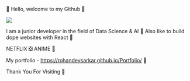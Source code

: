👋 Hello, welcome to my Github 🦊

![]([https://github.com/RohanDeySarkar/RohanDeySarkar/blob/main/projects%20gif.gif?raw=true](https://github.com/RohanDeySarkar/RohanDeySarkar/blob/main/projects.gif?raw=true))

I am a junior developer in the field of Data Science & AI 🎯
Also like to build dope websites with React 🌈

NETFLIX ❎ ANIME 💜

My portfolio - https://rohandeysarkar.github.io/Portfolio/ 🚀

Thank You For Visiting 🤩
